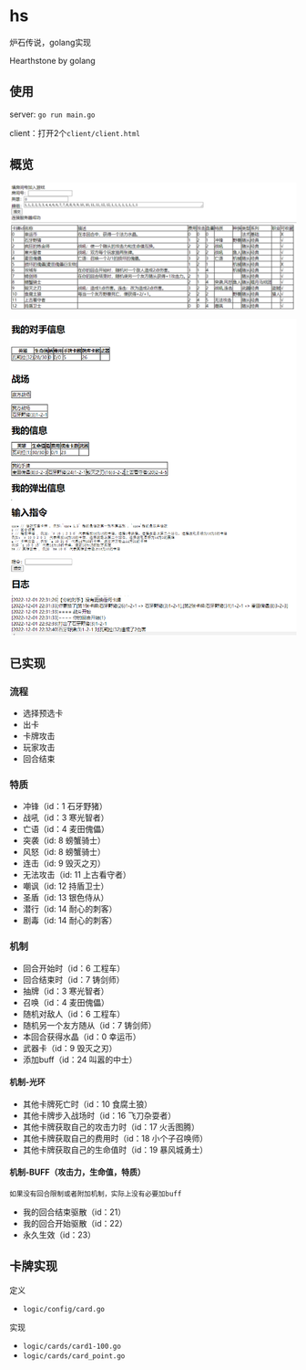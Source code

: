 # hs
炉石传说，golang实现

Hearthstone by golang

## 使用

server: `go run main.go`

client：打开2个`client/client.html`

## 概览

![](./example/overview/1.png)

![](./example/overview/2.png)

## 已实现

### 流程

- 选择预选卡
- 出卡
- 卡牌攻击
- 玩家攻击
- 回合结束

### 特质

- 冲锋（id：1 石牙野猪）
- 战吼（id：3 寒光智者）
- 亡语（id：4 麦田傀儡）
- 突袭（id: 8 螃蟹骑士）
- 风怒（id: 8 螃蟹骑士）
- 连击（id: 9 毁灭之刃）
- 无法攻击（id: 11 上古看守者）
- 嘲讽（id: 12 持盾卫士）
- 圣盾（id: 13 银色侍从）
- 潜行（id: 14 耐心的刺客）
- 剧毒（id: 14 耐心的刺客）

### 机制

- 回合开始时（id：6 工程车）
- 回合结束时（id：7 铸剑师）
- 抽牌（id：3 寒光智者）
- 召唤（id：4 麦田傀儡）
- 随机对敌人（id：6 工程车）
- 随机另一个友方随从（id：7 铸剑师）
- 本回合获得水晶（id：0 幸运币）
- 武器卡（id：9 毁灭之刃）
- 添加buff（id：24 叫嚣的中士）

#### 机制-光环

- 其他卡牌死亡时（id：10 食腐土狼）
- 其他卡牌步入战场时（id：16 飞刀杂耍者）
- 其他卡牌获取自己的攻击力时（id：17 火舌图腾）
- 其他卡牌获取自己的费用时（id：18 小个子召唤师）
- 其他卡牌获取自己的生命值时（id：19 暴风城勇士）

#### 机制-BUFF（攻击力，生命值，特质）

`如果没有回合限制或者附加机制，实际上没有必要加buff`

- 我的回合结束驱散（id：21）
- 我的回合开始驱散（id：22）
- 永久生效（id：23）

## 卡牌实现

定义
- `logic/config/card.go`

实现
- `logic/cards/card1-100.go`
- `logic/cards/card_point.go`
